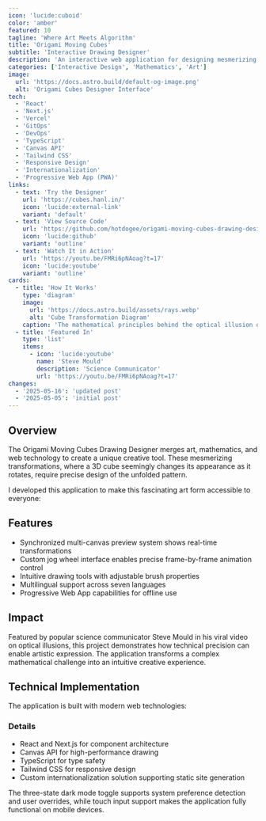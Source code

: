 ```yaml
---
icon: 'lucide:cuboid'
color: 'amber'
featured: 10
tagline: 'Where Art Meets Algorithm'
title: 'Origami Moving Cubes'
subtitle: 'Interactive Drawing Designer'
description: 'An interactive web application for designing mesmerizing optical illusions, featured by popular science communicator Steve Mould. This project showcases the beauty that emerges when creativity intersects with technical precision, making complex mathematical transformations accessible to everyone.'
categories: ['Interactive Design', 'Mathematics', 'Art']
image:
  url: 'https://docs.astro.build/default-og-image.png'
  alt: 'Origami Cubes Designer Interface'
tech:
  - 'React'
  - 'Next.js'
  - 'Vercel'
  - 'GitOps'
  - 'DevOps'
  - 'TypeScript'
  - 'Canvas API'
  - 'Tailwind CSS'
  - 'Responsive Design'
  - 'Internationalization'
  - 'Progressive Web App (PWA)'
links:
  - text: 'Try the Designer'
    url: 'https://cubes.hanl.in/'
    icon: 'lucide:external-link'
    variant: 'default'
  - text: 'View Source Code'
    url: 'https://github.com/hotdogee/origami-moving-cubes-drawing-designer'
    icon: 'lucide:github'
    variant: 'outline'
  - text: 'Watch It in Action'
    url: 'https://youtu.be/FMRi6pNAoag?t=17'
    icon: 'lucide:youtube'
    variant: 'outline'
cards:
  - title: 'How It Works'
    type: 'diagram'
    image:
      url: 'https://docs.astro.build/assets/rays.webp'
      alt: 'Cube Transformation Diagram'
    caption: 'The mathematical principles behind the optical illusion of transforming cubes through precise pattern design.'
  - title: 'Featured In'
    type: 'list'
    items:
      - icon: 'lucide:youtube'
        name: 'Steve Mould'
        description: 'Science Communicator'
        url: 'https://youtu.be/FMRi6pNAoag?t=17'
changes:
  - '2025-05-16': 'updated post'
  - '2025-05-05': 'initial post'
---
```


## Overview

The Origami Moving Cubes Drawing Designer merges art, mathematics, and web technology to create a unique creative tool. These mesmerizing transformations, where a 3D cube seemingly changes its appearance as it rotates, require precise design of the unfolded pattern.

I developed this application to make this fascinating art form accessible to everyone:

## Features

- Synchronized multi-canvas preview system shows real-time transformations
- Custom jog wheel interface enables precise frame-by-frame animation control
- Intuitive drawing tools with adjustable brush properties
- Multilingual support across seven languages
- Progressive Web App capabilities for offline use

## Impact

Featured by popular science communicator Steve Mould in his viral video on optical illusions, this project demonstrates how technical precision can enable artistic expression. The application transforms a complex mathematical challenge into an intuitive creative experience.

## Technical Implementation

The application is built with modern web technologies:

### Details

- React and Next.js for component architecture
- Canvas API for high-performance drawing
- TypeScript for type safety
- Tailwind CSS for responsive design
- Custom internationalization solution supporting static site generation

The three-state dark mode toggle supports system preference detection and user overrides, while touch input support makes the application fully functional on mobile devices.

